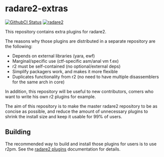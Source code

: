 # radare2-extras

[![GithubCI Status](https://github.com/radareorg/radare2-extras/actions/workflows/ci.yml/badge.svg?branch=master)](https://github.com/radareorg/radare2-extras/actions?query=workflow%3A%22ci%22)
[![radare2](https://img.shields.io/badge/radare2-6.0.4-green)](https://github.com/radareorg/radare2)

This repository contains extra plugins for radare2.

The reasons why those plugins are distributed in a separate
repository are the following:

* Depends on external libraries (yara, ewf)
* Marginal/specific use (ctf-specific asm/anal vm f.ex)
* r2 must be self-contained (no optional/external deps)
* Simplify packagers work, and makes it more flexible
* Duplicates functionality from r2 (no need to have
  multiple disassemblers for the same arch in core)

In addition, this repository will be useful to new contributors,
comers who want to write his own r2 plugins for example.

The aim of this repository is to make the master radare2
repository to be as concise as possible, and reduce the
amount of unnecessary plugins to shrink the install size and
keep it usable for 99% of users.

## Building

The recommended way to build and install those plugins for users
is to use r2pm. See the [radare2 plugins](https://github.com/radareorg/radare2#plugins) documentation for details.

